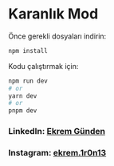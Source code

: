 # Karanlık Mod

Önce gerekli dosyaları indirin:

```bash
npm install
```

Kodu çalıştırmak için:

```bash
npm run dev
# or
yarn dev
# or
pnpm dev
```

### Linkedln: [Ekrem Günden](https://www.linkedin.com/in/ekrem-günden-b133431ba/)

### Instagram: [ekrem.1r0n13](https://www.instagram.com/ekrem.1r0n13/)

